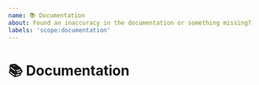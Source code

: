 ```yaml
---
name: 📚 Documentation
about: Found an inaccuracy in the documentation or something missing?
labels: 'scope:documentation'
---
```


<!---
Thanks for filing an issue😄! Before you submit, please read the following:

Search open/closed issues before submitting since someone might have asked the same thing before!
-->

# 📚 Documentation

<!--- Provide a general summary of the issue here -->
